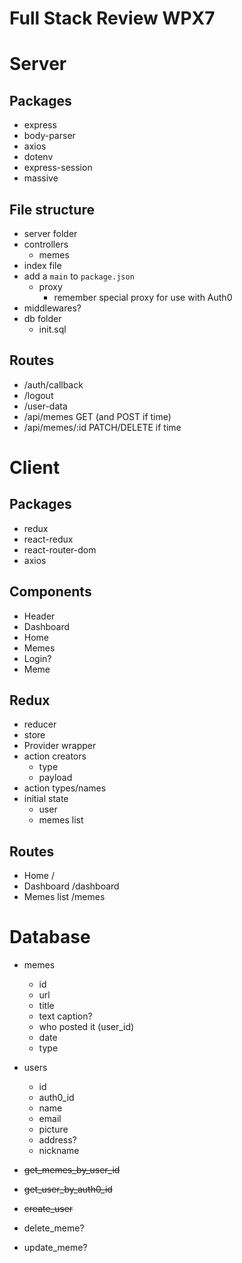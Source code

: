 # Full Stack Review WPX7

# Server

## Packages

* express
* body-parser
* axios
* dotenv
* express-session
* massive

## File structure

* server folder
* controllers
  * memes
* index file
* add a `main` to `package.json`
  * proxy
    * remember special proxy for use with Auth0
* middlewares?
* db folder
  * init.sql

## Routes

* /auth/callback
* /logout
* /user-data
* /api/memes GET (and POST if time)
* /api/memes/:id PATCH/DELETE if time

# Client

## Packages

* redux
* react-redux
* react-router-dom
* axios

## Components

* Header
* Dashboard
* Home
* Memes
* Login?
* Meme

## Redux

* reducer
* store
* Provider wrapper
* action creators
  * type
  * payload
* action types/names
* initial state
  * user
  * memes list

## Routes

* Home /
* Dashboard /dashboard
* Memes list /memes

# Database

* memes
  * id
  * url
  * title
  * text caption?
  * who posted it (user_id)
  * date
  * type
* users
  * id
  * auth0_id
  * name
  * email
  * picture
  * address?
  * nickname

* ~~get_memes_by_user_id~~
* ~~get_user_by_auth0_id~~
* ~~create_user~~
* delete_meme?
* update_meme?
